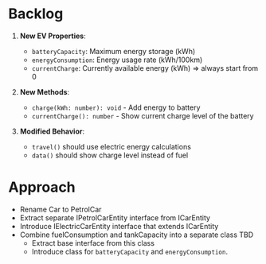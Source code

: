 # Backlog

1. **New EV Properties**:
   - `batteryCapacity`: Maximum energy storage (kWh)
   - `energyConsumption`: Energy usage rate (kWh/100km)
   - `currentCharge`: Currently available energy (kWh) => always start from 0

2. **New Methods**:
   - `charge(kWh: number): void` - Add energy to battery
   - `currentCharge(): number` - Show current charge level of the battery

3. **Modified Behavior**:
   - `travel()` should use electric energy calculations
   - `data()` should show charge level instead of fuel

# Approach
- Rename Car to PetrolCar
- Extract separate IPetrolCarEntity interface from ICarEntity
- Introduce IElectricCarEntity interface that extends ICarEntity
- Combine fuelConsumption and tankCapacity into a separate class TBD
    - Extract base interface from this class
    - Introduce class for `batteryCapacity` and `energyConsumption`.